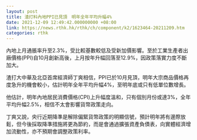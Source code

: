 ```yaml
---
layout: post
title: 渣打料內地PPI已見頂　明年全年平均升幅4%
date: 2021-12-09 12:49:42.000000000 +08:00
link: https://news.rthk.hk/rthk/ch/component/k2/1623464-20211209.htm
categories: rthk
---
```


內地上月通脹率升至2.3%，受比較基數較低及受新加價影響。至於工業生產者出廠價格(PPI)自10月創新高後，上月按年升幅回落至12.9%，因政策落實力度不斷加大。

渣打大中華及北亞首席經濟師丁爽相信，PPI已於10月見頂，明年大宗商品價格再度急升的機會較小，估計明年全年平均升幅4%，至明年底或只有低單位數增長。

他估計，明年內地居民消費價格(CPI)上升幅度溫和，只有個別月份或達3%，全年平均升幅2.5%，相信不太會影響貨幣政策走向。

丁爽又說，央行近期降準是解除偏緊貨幣政策的明顯信號，預計明年將有邊際放鬆，但今後採取降準措施將更為節約，而是會通過擴張資產負債表，向實體經濟增加流動性，亦不預期會調整政策利率。
